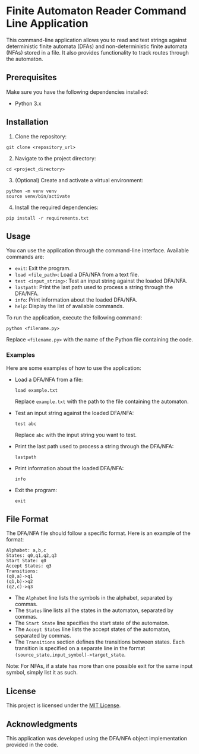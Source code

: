 # Finite Automaton Reader Command Line Application

This command-line application allows you to read and test strings against deterministic finite automata (DFAs) and non-deterministic finite automata (NFAs) stored in a file. It also provides functionality to track routes through the automaton.

## Prerequisites

Make sure you have the following dependencies installed:

- Python 3.x

## Installation

1. Clone the repository:

```shell
git clone <repository_url>
```

2. Navigate to the project directory:

```shell
cd <project_directory>
```

3. (Optional) Create and activate a virtual environment:

```shell
python -m venv venv
source venv/bin/activate
```

4. Install the required dependencies:

```shell
pip install -r requirements.txt
```

## Usage

You can use the application through the command-line interface. Available commands are:

- `exit`: Exit the program.
- `load <file_path>`: Load a DFA/NFA from a text file.
- `test <input_string>`: Test an input string against the loaded DFA/NFA.
- `lastpath`: Print the last path used to process a string through the DFA/NFA.
- `info`: Print information about the loaded DFA/NFA.
- `help`: Display the list of available commands.

To run the application, execute the following command:

```shell
python <filename.py>
```

Replace `<filename.py>` with the name of the Python file containing the code.

### Examples

Here are some examples of how to use the application:

- Load a DFA/NFA from a file:

  ```shell
  load example.txt
  ```

  Replace `example.txt` with the path to the file containing the automaton.

- Test an input string against the loaded DFA/NFA:

  ```shell
  test abc
  ```

  Replace `abc` with the input string you want to test.

- Print the last path used to process a string through the DFA/NFA:

  ```shell
  lastpath
  ```

- Print information about the loaded DFA/NFA:

  ```shell
  info
  ```

- Exit the program:

  ```shell
  exit
  ```

## File Format

The DFA/NFA file should follow a specific format. Here is an example of the format:

```
Alphabet: a,b,c
States: q0,q1,q2,q3
Start State: q0
Accept States: q3
Transitions:
(q0,a)->q1
(q1,b)->q2
(q2,c)->q3
```

- The `Alphabet` line lists the symbols in the alphabet, separated by commas.
- The `States` line lists all the states in the automaton, separated by commas.
- The `Start State` line specifies the start state of the automaton.
- The `Accept States` line lists the accept states of the automaton, separated by commas.
- The `Transitions` section defines the transitions between states. Each transition is specified on a separate line in the format `(source_state,input_symbol)->target_state`.

Note: For NFAs, if a state has more than one possible exit for the same input symbol, simply list it as such.

## License

This project is licensed under the [MIT License](LICENSE).

## Acknowledgments

This application was developed using the DFA/NFA object implementation provided in the code.